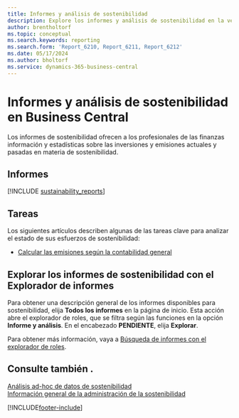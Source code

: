```yaml
---
title: Informes y análisis de sostenibilidad
description: Explore los informes y análisis de sostenibilidad en la versión estándar de Business Central.
author: brentholtorf
ms.topic: conceptual
ms.search.keywords: reporting
ms.search.form: 'Report_6210, Report_6211, Report_6212'
ms.date: 05/17/2024
ms.author: bholtorf
ms.service: dynamics-365-business-central
---
```


# Informes y análisis de sostenibilidad en Business Central

Los informes de sostenibilidad ofrecen a los profesionales de las finanzas información y estadísticas sobre las inversiones y emisiones actuales y pasadas en materia de sostenibilidad.  

## Informes

[!INCLUDE [sustainability_reports](includes/sustainability-reports-include.md)]

## Tareas

Los siguientes artículos describen algunas de las tareas clave para analizar el estado de sus esfuerzos de sostenibilidad:

* [Calcular las emisiones según la contabilidad general](finance-sustainability-journal.md)

## Explorar los informes de sostenibilidad con el Explorador de informes

Para obtener una descripción general de los informes disponibles para sostenibilidad, elija **Todos los informes** en la página de inicio. Esta acción abre el explorador de roles, que se filtra según las funciones en la opción **Informe y análisis**. En el encabezado **PENDIENTE**, elija **Explorar**.

<!--There isn't an image file for this.

:::image type="content" source="media/report-explorer-sustainability.png" alt-text="Example of sustainability reports on the finance role center." lightbox="media/report-explorer-sustainability.png":::-->

Para obtener más información, vaya a [Búsqueda de informes con el explorador de roles](ui-role-explorer.md).

## Consulte también .

[Análisis ad-hoc de datos de sostenibilidad](ad-hoc-analysis-sustainability.md)   
[Información general de la administración de la sostenibilidad](finance-manage-sustainability.md)   

[!INCLUDE[footer-include](includes/footer-banner.md)]
